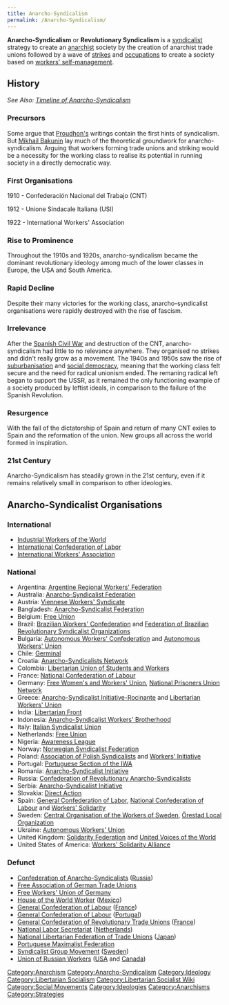 ```yaml
---
title: Anarcho-Syndicalism
permalink: /Anarcho-Syndicalism/
---
```


**Anarcho-Syndicalism** or **Revolutionary Syndicalism** is a
[syndicalist](Syndicalism "wikilink") strategy to create an
[anarchist](Anarchism "wikilink") society by the creation of anarchist
trade unions followed by a wave of [strikes](Strike "wikilink") and
[occupations](Workplace_Occupation "wikilink") to create a society based
on [workers' self-management](Workers'_Self-Management "wikilink").



## History

*See Also: [Timeline of
Anarcho-Syndicalism](Timeline_of_Anarcho-Syndicalism "wikilink")*

### Precursors

Some argue that [Proudhon's](Pierre-Joseph_Proudhon "wikilink") writings
contain the first hints of syndicalism. But [Mikhail
Bakunin](Mikhail_Bakunin "wikilink") lay much of the theoretical
groundwork for anarcho-syndicalism. Arguing that workers forming trade
unions and striking would be a necessity for the working class to
realise its potential in running society in a directly democratic way.

### First Organisations

1910 - Confederación Nacional del Trabajo (CNT)

1912 - Unione Sindacale Italiana (USI)

1922 - International Workers' Association

### Rise to Prominence

Throughout the 1910s and 1920s, anarcho-syndicalism became the dominant
revolutionary ideology among much of the lower classes in Europe, the
USA and South America.

### Rapid Decline

Despite their many victories for the working class, anarcho-syndicalist
organisations were rapidly destroyed with the rise of fascism.

### Irrelevance

After the [Spanish Civil War](Spanish_Civil_War "wikilink") and
destruction of the CNT, anarcho-syndicalism had little to no relevance
anywhere. They organised no strikes and didn't really grow as a
movement. The 1940s and 1950s saw the rise of
[suburbanisation](Suburbia "wikilink") and [social
democracy](Social_Democracy "wikilink"), meaning that the working class
felt secure and the need for radical unionism ended. The remaning
radical left began to support the USSR, as it remained the only
functioning example of a society produced by leftist ideals, in
comparison to the failure of the Spanish Revolution.

### Resurgence

With the fall of the dictatorship of Spain and return of many CNT exiles
to Spain and the reformation of the union. New groups all across the
world formed in inspiration.

### 21st Century

Anarcho-Syndicalism has steadily grown in the 21st century, even if it
remains relatively small in comparison to other ideologies.

## Anarcho-Syndicalist Organisations

### International

- [Industrial Workers of the
  World](Industrial_Workers_of_the_World "wikilink")
- [International Confederation of
  Labor](International_Confederation_of_Labor "wikilink")
- [International Workers'
  Association](International_Workers'_Association "wikilink")

### National

- Argentina: [Argentine Regional Workers'
  Federation](Argentine_Regional_Workers'_Federation "wikilink")
- Australia: [Anarcho-Syndicalist
  Federation](Anarcho-Syndicalist_Federation_(Australia) "wikilink")
- Austria: [Viennese Workers'
  Syndicate](Viennese_Workers'_Syndicate "wikilink")
- Bangladesh: [Anarcho-Syndicalist
  Federation](Anarcho-Syndicalist_Federation_(Bangladesh) "wikilink")
- Belgium: [Free Union](Free_Union_(Netherlands_and_Belgium) "wikilink")
- Brazil: [Brazilian Workers'
  Confederation](Brazilian_Workers'_Confederation "wikilink") and
  [Federation of Brazilian Revolutionary Syndicalist
  Organizations](Federation_of_Brazilian_Revolutionary_Syndicalist_Organizations "wikilink")
- Bulgaria: [Autonomous Workers'
  Confederation](Autonomous_Workers'_Confederation_(Bulgaria) "wikilink")
  and [Autonomous Workers'
  Union](Autonomous_Workers'_Union_(Bulgaria) "wikilink")
- Chile: [Germinal](Germinal_(Chile) "wikilink")
- Croatia: [Anarcho-Syndicalists
  Network](Anarcho-Syndicalists_Network_(Croatia) "wikilink")
- Colombia: [Libertarian Union of Students and
  Workers](Libertarian_Union_of_Students_and_Workers_(Colombia) "wikilink")
- France: [National Confederation of
  Labour](National_Confederation_of_Labour "wikilink")
- Germany: [Free Women's and Workers'
  Union](Free_Women's_and_Workers'_Union "wikilink"), [National
  Prisoners Union
  Network](National_Prisoners_Union_Network_(Germany) "wikilink")
- Greece: [Anarcho-Syndicalist
  Initiative-Rocinante](Anarcho-Syndicalist_Initiative-Rocinante_(Greece) "wikilink")
  and [Libertarian Workers'
  Union](Libertarian_Workers'_Union_(Greece) "wikilink")
- India: [Libertarian Front](Libertarian_Front_(India) "wikilink")
- Indonesia: [Anarcho-Syndicalist Workers'
  Brotherhood](Anarcho-Syndicalist_Workers'_Brotherhood_(Indonesia) "wikilink")
- Italy: [Italian Syndicalist
  Union](Italian_Syndicalist_Union "wikilink")
- Netherlands: [Free
  Union](Free_Union_(Netherlands_and_Belgium) "wikilink")
- Nigeria: [Awareness League](Awareness_League_(Nigeria) "wikilink")
- Norway: [Norwegian Syndicalist
  Federation](Norwegian_Syndicalist_Federation "wikilink")
- Poland: [Association of Polish
  Syndicalists](Association_of_Polish_Syndicalists_(Poland) "wikilink")
  and [Workers' Initiative](Workers'_Initiative_(Poland) "wikilink")
- Portugal: [Portuguese Section of the
  IWA](Portuguese_Section_(IWA) "wikilink")
- Romania: [Anarcho-Syndicalist
  Initiative](Anarcho-Syndicalist_Initiative_(Romania) "wikilink")
- Russia: [Confederation of Revolutionary
  Anarcho-Syndicalists](Confederation_of_Revolutionary_Anarcho-Syndicalists_(Russia) "wikilink")
- Serbia: [Anarcho-Syndicalist
  Initiative](Anarcho-Syndicalist_Initiative_(Serbia) "wikilink")
- Slovakia: [Direct Action](Direct_Action_(Slovakia) "wikilink")
- Spain: [General Confederation of
  Labor](General_Confederation_of_Labor_(Spain) "wikilink"), [National
  Confederation of
  Labour](National_Confederation_of_Labour_(Spain) "wikilink") and
  [Workers' Solidarity](Workers'_Solidarity_(Spain) "wikilink")
- Sweden: [Central Organisation of the Workers of
  Sweden](Central_Organisation_of_the_Workers_of_Sweden "wikilink"),
  [Örestad Local Organization](Örestad_Local_Organization "wikilink")
- Ukraine: [Autonomous Workers'
  Union](Autonomous_Workers'_Union_(Ukraine) "wikilink")
- United Kingdom: [Solidarity
  Federation](Solidarity_Federation_(UK) "wikilink") and [United Voices
  of the World](United_Voices_of_the_World_(UK) "wikilink")
- United States of America: [Workers' Solidarity
  Alliance](Workers'_Solidarity_Alliance_(USA) "wikilink")

### Defunct

- [Confederation of
  Anarcho-Syndicalists](Confederation_of_Anarcho-Syndicalists_(Russia) "wikilink")
  ([Russia](Russia "wikilink"))
- [Free Association of German Trade
  Unions](Free_Association_of_German_Trade_Unions "wikilink")
- [Free Workers' Union of
  Germany](Free_Workers'_Union_of_Germany "wikilink")
- [House of the World
  Worker](House_of_the_World_Worker_(Mexico) "wikilink")
  ([Mexico](Mexico "wikilink"))
- [General Confederation of
  Labour](General_Confederation_of_Labour_(France) "wikilink")
  ([France](France "wikilink"))
- [General Confederation of
  Labour](General_Confederation_of_Labour_(Portugal) "wikilink")
  ([Portugal](Portugal "wikilink"))
- [General Confederation of Revolutionary Trade
  Unions](General_Confederation_of_Revolutionary_Trade_Unions_(France) "wikilink")
  ([France](France "wikilink"))
- [National Labor
  Secretariat](National_Labor_Secretariat_(Netherlands) "wikilink")
  ([Netherlands](Netherlands "wikilink"))
- [National Libertarian Federation of Trade
  Unions](National_Libertarian_Federation_of_Trade_Unions_(Japan) "wikilink")
  ([Japan](Japan "wikilink"))
- [Portuguese Maximalist
  Federation](Portuguese_Maximalist_Federation_(Portugal) "wikilink")
- [Syndicalist Group
  Movement](Syndicalist_Group_Movement_(Sweden) "wikilink")
  ([Sweden](Sweden "wikilink"))
- [Union of Russian
  Workers](Union_of_Russian_Workers_(USA_and_Canada) "wikilink")
  ([USA](United_States_of_America "wikilink") and
  [Canada](Canada "wikilink"))

[Category:Anarchism](Category:Anarchism "wikilink")
[Category:Anarcho-Syndicalism](Category:Anarcho-Syndicalism "wikilink")
[Category:Ideology](Category:Ideology "wikilink") [Category:Libertarian
Socialism](Category:Libertarian_Socialism "wikilink")
[Category:Libertarian Socialist
Wiki](Category:Libertarian_Socialist_Wiki "wikilink") [Category:Social
Movements](Category:Social_Movements "wikilink")
[Category:Ideologies](Category:Ideologies "wikilink")
[Category:Anarchisms](Category:Anarchisms "wikilink")
[Category:Strategies](Category:Strategies "wikilink")